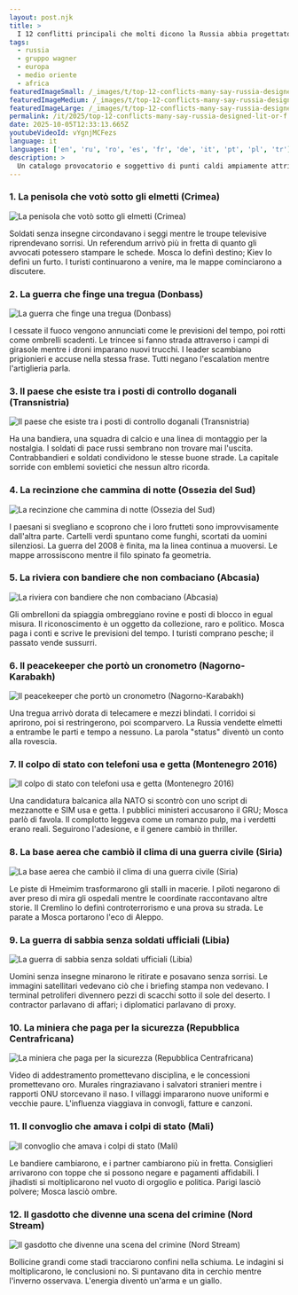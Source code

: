 ```yaml
---
layout: post.njk
title: >
  I 12 conflitti principali che molti dicono la Russia abbia progettato, acceso o congelato
tags:
  - russia
  - gruppo wagner
  - europa
  - medio oriente
  - africa
featuredImageSmall: /_images/t/top-12-conflicts-many-say-russia-designed-lit-or-f-cover-it-small.webp
featuredImageMedium: /_images/t/top-12-conflicts-many-say-russia-designed-lit-or-f-cover-it-medium.webp
featuredImageLarge: /_images/t/top-12-conflicts-many-say-russia-designed-lit-or-f-cover-it-large.webp
permalink: /it/2025/top-12-conflicts-many-say-russia-designed-lit-or-f.html
date: 2025-10-05T12:33:13.665Z
youtubeVideoId: vYgnjMCFezs
language: it
languages: ['en', 'ru', 'ro', 'es', 'fr', 'de', 'it', 'pt', 'pl', 'tr']
description: >
  Un catalogo provocatorio e soggettivo di punti caldi ampiamente attribuiti all'ingegneria, all'innesco o alla manutenzione russa — ibridi, nascosti e da prima pagina. Creato per affascinare e inquietare, mescola sussurri e rapporti e invita alla discussione.
---
```


### 1. La penisola che votò sotto gli elmetti (Crimea)

![La penisola che votò sotto gli elmetti (Crimea)](/_images/1/1cd6dee5cf42b32fbb421a4843902f7b-medium.webp)

Soldati senza insegne circondavano i seggi mentre le troupe televisive riprendevano sorrisi. Un referendum arrivò più in fretta di quanto gli avvocati potessero stampare le schede. Mosca lo definì destino; Kiev lo definì un furto. I turisti continuarono a venire, ma le mappe cominciarono a discutere.

### 2. La guerra che finge una tregua (Donbass)

![La guerra che finge una tregua (Donbass)](/_images/c/c813afd466f557ba56ad479f2f81107c-medium.webp)

I cessate il fuoco vengono annunciati come le previsioni del tempo, poi rotti come ombrelli scadenti. Le trincee si fanno strada attraverso i campi di girasole mentre i droni imparano nuovi trucchi. I leader scambiano prigionieri e accuse nella stessa frase. Tutti negano l'escalation mentre l'artiglieria parla.

### 3. Il paese che esiste tra i posti di controllo doganali (Transnistria)

![Il paese che esiste tra i posti di controllo doganali (Transnistria)](/_images/7/7e707e95b66a72124fdd43eeac9a6132-medium.webp)

Ha una bandiera, una squadra di calcio e una linea di montaggio per la nostalgia. I soldati di pace russi sembrano non trovare mai l'uscita. Contrabbandieri e soldati condividono le stesse buone strade. La capitale sorride con emblemi sovietici che nessun altro ricorda.

### 4. La recinzione che cammina di notte (Ossezia del Sud)

![La recinzione che cammina di notte (Ossezia del Sud)](/_images/0/06991ad80e9cbfd1698f8b24cd3bcb76-medium.webp)

I paesani si svegliano e scoprono che i loro frutteti sono improvvisamente dall'altra parte. Cartelli verdi spuntano come funghi, scortati da uomini silenziosi. La guerra del 2008 è finita, ma la linea continua a muoversi. Le mappe arrossiscono mentre il filo spinato fa geometria.

### 5. La riviera con bandiere che non combaciano (Abcasia)

![La riviera con bandiere che non combaciano (Abcasia)](/_images/7/71eaa0f871ffd5f4d06234ce03da11ec-medium.webp)

Gli ombrelloni da spiaggia ombreggiano rovine e posti di blocco in egual misura. Il riconoscimento è un oggetto da collezione, raro e politico. Mosca paga i conti e scrive le previsioni del tempo. I turisti comprano pesche; il passato vende sussurri.

### 6. Il peacekeeper che portò un cronometro (Nagorno-Karabakh)

![Il peacekeeper che portò un cronometro (Nagorno-Karabakh)](/_images/6/6dd93e303d3704fb0f2d45e9fb095ca9-medium.webp)

Una tregua arrivò dorata di telecamere e mezzi blindati. I corridoi si aprirono, poi si restringerono, poi scomparvero. La Russia vendette elmetti a entrambe le parti e tempo a nessuno. La parola "status" diventò un conto alla rovescia.

### 7. Il colpo di stato con telefoni usa e getta (Montenegro 2016)

![Il colpo di stato con telefoni usa e getta (Montenegro 2016)](/_images/0/049aed2230225968930a3c3457814532-medium.webp)

Una candidatura balcanica alla NATO si scontrò con uno script di mezzanotte e SIM usa e getta. I pubblici ministeri accusarono il GRU; Mosca parlò di favola. Il complotto leggeva come un romanzo pulp, ma i verdetti erano reali. Seguirono l'adesione, e il genere cambiò in thriller.

### 8. La base aerea che cambiò il clima di una guerra civile (Siria)

![La base aerea che cambiò il clima di una guerra civile (Siria)](/_images/f/fd54a1567e3115c483a70e38651b7998-medium.webp)

Le piste di Hmeimim trasformarono gli stalli in macerie. I piloti negarono di aver preso di mira gli ospedali mentre le coordinate raccontavano altre storie. Il Cremlino lo definì controterrorismo e una prova su strada. Le parate a Mosca portarono l'eco di Aleppo.

### 9. La guerra di sabbia senza soldati ufficiali (Libia)

![La guerra di sabbia senza soldati ufficiali (Libia)](/_images/8/87fd2de3ad3941488f0b62045c7a8dce-medium.webp)

Uomini senza insegne minarono le ritirate e posavano senza sorrisi. Le immagini satellitari vedevano ciò che i briefing stampa non vedevano. I terminal petroliferi divennero pezzi di scacchi sotto il sole del deserto. I contractor parlavano di affari; i diplomatici parlavano di proxy.

### 10. La miniera che paga per la sicurezza (Repubblica Centrafricana)

![La miniera che paga per la sicurezza (Repubblica Centrafricana)](/_images/9/9d412a1525686c5afdcea5caba5b2f48-medium.webp)

Video di addestramento promettevano disciplina, e le concessioni promettevano oro. Murales ringraziavano i salvatori stranieri mentre i rapporti ONU storcevano il naso. I villaggi impararono nuove uniformi e vecchie paure. L'influenza viaggiava in convogli, fatture e canzoni.

### 11. Il convoglio che amava i colpi di stato (Mali)

![Il convoglio che amava i colpi di stato (Mali)](/_images/6/660592e4beca647b624e7071aff7808f-medium.webp)

Le bandiere cambiarono, e i partner cambiarono più in fretta. Consiglieri arrivarono con toppe che si possono negare e pagamenti affidabili. I jihadisti si moltiplicarono nel vuoto di orgoglio e politica. Parigi lasciò polvere; Mosca lasciò ombre.

### 12. Il gasdotto che divenne una scena del crimine (Nord Stream)

![Il gasdotto che divenne una scena del crimine (Nord Stream)](/_images/c/c00b6330d2eba0ccca8b3d43750f9a53-medium.webp)

Bollicine grandi come stadi tracciarono confini nella schiuma. Le indagini si moltiplicarono, le conclusioni no. Si puntavano dita in cerchio mentre l'inverno osservava. L'energia diventò un'arma e un giallo.

